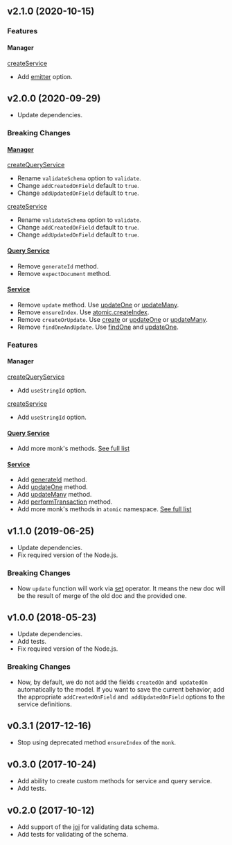 ## v2.1.0 (2020-10-15)

### Features

#### Manager

[createService](API.md#createservice)

- Add [emitter](API.md#createservice) option.

## v2.0.0 (2020-09-29)

- Update dependencies.

### Breaking Changes

#### [Manager](API.md#manager)

[createQueryService](API.md#createqueryservice)

- Rename `validateSchema` option to `validate`.
- Change `addCreatedOnField` default to `true`.
- Change `addUpdatedOnField` default to `true`.

[createService](API.md#createservice)

- Rename `validateSchema` option to `validate`.
- Change `addCreatedOnField` default to `true`.
- Change `addUpdatedOnField` default to `true`.

#### [Query Service](API.md#query-service)

- Remove `generateId` method.
- Remove `expectDocument` method.

#### [Service](API.md#service)

- Remove `update` method. Use [updateOne](API.md#updateone) or [updateMany](API.md#updatemany).
- Remove `ensureIndex`. Use [atomic.createIndex](API.md#atomiccreateindex).
- Remove `createOrUpdate`. Use [create](API.md#create) or [updateOne](API.md#updateone) or [updateMany](API.md#updatemany).
- Remove `findOneAndUpdate`. Use [findOne](API.md#findone) and [updateOne](API.md#updateone).

### Features

#### Manager

[createQueryService](API.md#createqueryservice)

- Add `useStringId` option.

[createService](API.md#createservice)

- Add `useStringId` option.

#### [Query Service](API.md#query-service)

- Add more monk's methods. [See full list](API.md#query-service)

#### [Service](API.md#service)

- Add [generateId](API.md#generateid) method.
- Add [updateOne](API.md#updateone) method.
- Add [updateMany](API.md#updatemany) method.
- Add [performTransaction](API.md#performtransaction) method.
- Add more monk's methods in `atomic` namespace. [See full list](API.md#service)

## v1.1.0 (2019-06-25)

- Update dependencies.
- Fix required version of the Node.js.

### Breaking Changes

- Now `update` function will work via [set](https://docs.mongodb.com/manual/reference/operator/update/set/) operator. It means the new doc will be the result of merge of the old doc and the provided one.

## v1.0.0 (2018-05-23)

- Update dependencies.
- Add tests.
- Fix required version of the Node.js.

### Breaking Changes

- Now, by default, we do not add the fields `createdOn` and` updatedOn` automatically to the model. If you want to save the current behavior, add the appropriate `addCreatedOnField` and` addUpdatedOnField` options to the service definitions.

## v0.3.1 (2017-12-16)

- Stop using deprecated method `ensureIndex` of the `monk`.

## v0.3.0 (2017-10-24)

- Add ability to create custom methods for service and query service.
- Add tests.

## v0.2.0 (2017-10-12)

- Add support of the [joi](https://github.com/hapijs/joi) for validating data schema.
- Add tests for validating of the schema.
